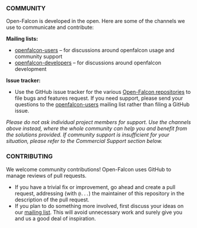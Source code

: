 ### COMMUNITY
Open-Falcon is developed in the open. Here are some of the channels we use to communicate and contribute:

**Mailing lists:**
- [openfalcon-users](https://groups.google.com/forum/#!forum/openfalcon-users) – for discussions around openfalcon usage and community support
- [openfalcon-developers](https://groups.google.com/forum/#!forum/openfalcon-developers) – for discussions around openfalcon development

**Issue tracker:** 
- Use the GitHub issue tracker for the various [Open-Falcon repositories](http://github.com/open-falcon) to file bugs and features request. If you need support, please send your questions to the [openfalcon-users](https://groups.google.com/forum/#!forum/openfalcon-users) mailing list rather than filing a GitHub issue.

*Please do not ask individual project members for support. Use the channels above instead, where the whole community can help you and benefit from the solutions provided. If community support is insufficient for your situation, please refer to the Commercial Support section below.*

### CONTRIBUTING
We welcome community contributions! Open-Falcon uses GitHub to manage reviews of pull requests.

- If you have a trivial fix or improvement, go ahead and create a pull request, addressing (with `@...`) the maintainer of this repository in the description of the pull request.
- If you plan to do something more involved, first discuss your ideas on our [mailing list](https://groups.google.com/forum/#!forum/openfalcon-developers). This will avoid unnecessary work and surely give you and us a good deal of inspiration.

